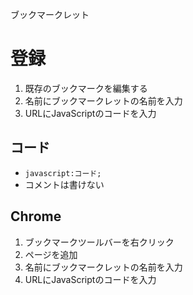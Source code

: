 ブックマークレット
# 登録
1. 既存のブックマークを編集する
2. 名前にブックマークレットの名前を入力
3. URLにJavaScriptのコードを入力

## コード
- ```javascript:コード;```
- コメントは書けない

## Chrome
1. ブックマークツールバーを右クリック
2. ページを追加
3. 名前にブックマークレットの名前を入力
4. URLにJavaScriptのコードを入力
